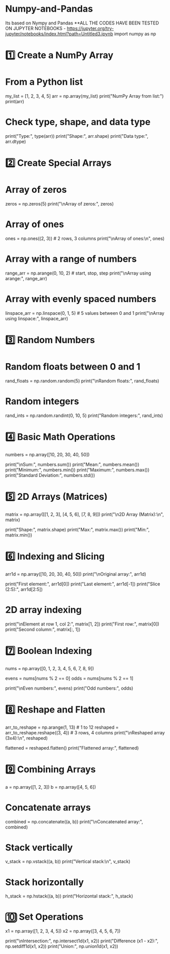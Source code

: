 # Numpy-and-Pandas
Its based on Nympy and Pandas
**ALL THE CODES HAVE BEEN TESTED ON JUPYTER NOTEBOOKS - https://jupyter.org/try-jupyter/notebooks/index.html?path=Untitled3.ipynb
import numpy as np


# 1️⃣ Create a NumPy Array

# From a Python list
my_list = [1, 2, 3, 4, 5]
arr = np.array(my_list)
print("NumPy Array from list:")
print(arr)

# Check type, shape, and data type
print("Type:", type(arr))
print("Shape:", arr.shape)
print("Data type:", arr.dtype)



# 2️⃣ Create Special Arrays


# Array of zeros
zeros = np.zeros(5)
print("\nArray of zeros:", zeros)

# Array of ones
ones = np.ones((2, 3))  # 2 rows, 3 columns
print("\nArray of ones:\n", ones)

# Array with a range of numbers
range_arr = np.arange(0, 10, 2)  # start, stop, step
print("\nArray using arange:", range_arr)

# Array with evenly spaced numbers
linspace_arr = np.linspace(0, 1, 5)  # 5 values between 0 and 1
print("\nArray using linspace:", linspace_arr)


# 3️⃣ Random Numbers


# Random floats between 0 and 1
rand_floats = np.random.random(5)
print("\nRandom floats:", rand_floats)

# Random integers
rand_ints = np.random.randint(0, 10, 5)
print("Random integers:", rand_ints)


# 4️⃣ Basic Math Operations


numbers = np.array([10, 20, 30, 40, 50])

print("\nSum:", numbers.sum())
print("Mean:", numbers.mean())
print("Minimum:", numbers.min())
print("Maximum:", numbers.max())
print("Standard Deviation:", numbers.std())



# 5️⃣ 2D Arrays (Matrices)


matrix = np.array([[1, 2, 3],
                   [4, 5, 6],
                   [7, 8, 9]])
print("\n2D Array (Matrix):\n", matrix)

print("Shape:", matrix.shape)
print("Max:", matrix.max())
print("Min:", matrix.min())


# 6️⃣ Indexing and Slicing

arr1d = np.array([10, 20, 30, 40, 50])
print("\nOriginal array:", arr1d)

print("First element:", arr1d[0])
print("Last element:", arr1d[-1])
print("Slice (2:5):", arr1d[2:5])

# 2D array indexing
print("\nElement at row 1, col 2:", matrix[1, 2])
print("First row:", matrix[0])
print("Second column:", matrix[:, 1])



# 7️⃣ Boolean Indexing


nums = np.array([0, 1, 2, 3, 4, 5, 6, 7, 8, 9])

evens = nums[nums % 2 == 0]
odds = nums[nums % 2 == 1]

print("\nEven numbers:", evens)
print("Odd numbers:", odds)

# 8️⃣ Reshape and Flatten

arr_to_reshape = np.arange(1, 13)  # 1 to 12
reshaped = arr_to_reshape.reshape((3, 4))  # 3 rows, 4 columns
print("\nReshaped array (3x4):\n", reshaped)

flattened = reshaped.flatten()
print("Flattened array:", flattened)


# 9️⃣ Combining Arrays

a = np.array([1, 2, 3])
b = np.array([4, 5, 6])

# Concatenate arrays
combined = np.concatenate((a, b))
print("\nConcatenated array:", combined)

# Stack vertically
v_stack = np.vstack((a, b))
print("Vertical stack:\n", v_stack)

# Stack horizontally
h_stack = np.hstack((a, b))
print("Horizontal stack:", h_stack)



# 🔟 Set Operations


x1 = np.array([1, 2, 3, 4, 5])
x2 = np.array([3, 4, 5, 6, 7])

print("\nIntersection:", np.intersect1d(x1, x2))
print("Difference (x1 - x2):", np.setdiff1d(x1, x2))
print("Union:", np.union1d(x1, x2))



